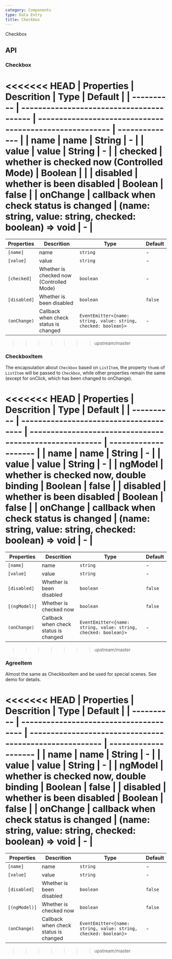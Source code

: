 ```yaml
---
category: Components
type: Data Entry
title: Checkbox
---
```


Checkbox

## API

### Checkbox

<<<<<<< HEAD
| Properties | Descrition                               | Type                                                    | Default        |
| ---------- | ---------------------------------------- | ------------------------------------------------------- | -------------- |
| name       | name                                     | String                                                  | -              |
| value      | value                                    | String                                                  | -              |
| checked    | whether is checked now (Controlled Mode) | Boolean                                                 | <span> </span> |
| disabled   | whether is been disabled                 | Boolean                                                 | false          |
| onChange   | callback when check status is changed    | (name: string, value: string, checked: boolean) => void | -              |
=======
| Properties | Descrition | Type | Default |
| ---------- | ---------- | ---- | ------- |
| `[name]` | name | `string` | - |
| `[value]` | value | `string` | - |
| `[checked]` | Whether is checked now (Controlled Mode) | `boolean` | - |
| `[disabled]` | Whether is been disabled | `boolean` | `false` |
| `(onChange)` | Callback when check status is changed | `EventEmitter<{name: string, value: string, checked: boolean}>` | - |
>>>>>>> upstream/master

### CheckboxItem

The encapsulation about `Checkbox` based on `ListItem`, the property `thumb` of `ListItem` will be passed to `Checkbox`, while other properties remain the same (except for onClick, which has been changed to onChange).

<<<<<<< HEAD
| Properties | Descrition                             | Type                                                    | Default              |
| ---------- | -------------------------------------- | ------------------------------------------------------- | -------------------- |
| name       | name                                   | String                                                  | -                    |
| value      | value                                  | String                                                  | -                    |
| ngModel    | whether is checked now, double binding | Boolean                                                 | <span> false </span> |
| disabled   | whether is been disabled               | Boolean                                                 | false                |
| onChange   | callback when check status is changed  | (name: string, value: string, checked: boolean) => void | -                    |
=======
| Properties | Descrition | Type | Default |
| ---------- | ---------- | ---- | ------- |
| `[name]` | name | `string` | - |
| `[value]` | value | `string` | - |
| `[disabled]` | Whether is been disabled | `boolean` | `false` 
| `[(ngModel)]` | Whether is checked now | `boolean` | `false` |
| `(onChange)` | Callback when check status is changed | `EventEmitter<{name: string, value: string, checked: boolean}>` | - |
>>>>>>> upstream/master

### AgreeItem

Almost the same as CheckboxItem and be used for special scenes. See demo for details.

<<<<<<< HEAD
| Properties | Descrition                             | Type                                                    | Default              |
| ---------- | -------------------------------------- | ------------------------------------------------------- | -------------------- |
| name       | name                                   | String                                                  | -                    |
| value      | value                                  | String                                                  | -                    |
| ngModel    | whether is checked now, double binding | Boolean                                                 | <span> false </span> |
| disabled   | whether is been disabled               | Boolean                                                 | false                |
| onChange   | callback when check status is changed  | (name: string, value: string, checked: boolean) => void | -                    |
=======
| Properties | Descrition | Type | Default |
| ---------- | ---------- | ---- | ------- |
| `[name]` | name | `string` | - |
| `[value]` | value | `string` | - |
| `[disabled]` | Whether is been disabled | `boolean` | `false` |
| `[(ngModel)]` | Whether is checked now | `boolean` | `false` |
| `(onChange)` | Callback when check status is changed | `EventEmitter<{name: string, value: string, checked: boolean}>` | - |
>>>>>>> upstream/master
